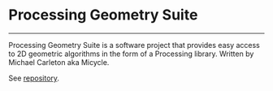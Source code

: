 # Processing Geometry Suite
---
Processing Geometry Suite is a software project that provides easy access to 2D geometric algorithms in the form of a Processing library. Written by Michael Carleton aka Micycle.

See [repository](https://github.com/micycle1/PGS/tree/master).
